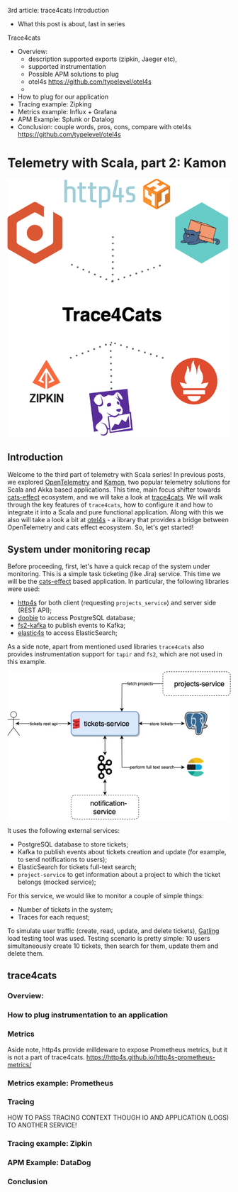 3rd article: trace4cats
Introduction
- What this post is about, last in series

Trace4cats
- Overview:
    - description supported exports (zipkin, Jaeger etc),
    - supported instrumentation
    - Possible APM solutions to plug
    - otel4s https://github.com/typelevel/otel4s
    - 
- How to plug for our application
- Tracing example: Zipking
- Metrics example: Influx + Grafana
- APM Example: Splunk or Datalog
- Conclusion: couple words, pros, cons, compare with otel4s https://github.com/typelevel/otel4s


# Telemetry with Scala, part 2: Kamon
![](images/trace4cats/diagram_trace4cats.png)

## Introduction
Welcome to the third part of telemetry with Scala series! In previous posts, we explored [OpenTelemetry](https://medium.com/@ivan-kurchenko/telemetry-with-scala-part-1-opentelemetry-758c72a136e7) and [Kamon](https://medium.com/@ivan-kurchenko/telemetry-with-scala-part-2-kamon-5295dd9e3a1), two popular telemetry solutions for Scala and Akka based applications.
This time, main focus shifter towards [cats-effect](https://typelevel.org/cats-effect/) ecosystem, and we will take a look at [trace4cats](https://github.com/trace4cats/trace4cats_).
We will walk through the key features of `trace4cats`, how to configure it and how to integrate it into a Scala and pure functional application.
Along with this we also will take a look a bit at [otel4s](https://typelevel.org/otel4s/index.html) - a library that provides a bridge between OpenTelemetry and cats effect ecosystem.
So, let's get started!

## System under monitoring recap
Before proceeding, first, let's have a quick recap of the system under monitoring.
This is a simple task ticketing (like Jira) service. This time we will be the [cats-effect](https://typelevel.org/cats-effect/) based application.
In particular, the following libraries were used:
- [http4s](https://http4s.org/) for both client (requesting `projects_service`) and server side (REST API); 
- [doobie](https://tpolecat.github.io/doobie/) to access PostgreSQL database;
- [fs2-kafka](https://fd4s.github.io/fs2-kafka/) to publish events to Kafka;
- [elastic4s](https://github.com/sksamuel/elastic4s) to access ElasticSearch;

As a side note, apart from mentioned used libraries `trace4cats` also provides instrumentation support for `tapir` and `fs2`,
which are not used in this example.

![](images/opentelemetry/diagram_system_architecture.drawio.png)

It uses the following external services:
- PostgreSQL database to store tickets;
- Kafka to publish events about tickets creation and update (for example, to send notifications to users);
- ElasticSearch for tickets full-text search;
- `project-service` to get information about a project to which the ticket belongs (mocked service);

For this service, we would like to monitor a couple of simple things:
- Number of tickets in the system;
- Traces for each request;

To simulate user traffic (create, read, update, and delete tickets), [Gatling](https://github.com/IvannKurchenko/blog-telemetry/blob/main/load_testing/src/test/scala/tickets/TicketsSimulation.scala) load testing tool was used.
Testing scenario is pretty simple: 10 users simultaneously create 10 tickets,
then search for them, update them and delete them.

## trace4cats
### Overview:


### How to plug instrumentation to an application

### Metrics

Aside note, http4s provide milldeware to expose Prometheus metrics, but it is not a part of trace4cats.
https://http4s.github.io/http4s-prometheus-metrics/

### Metrics example: Prometheus

### Tracing
HOW TO PASS TRACING CONTEXT THOUGH IO AND APPLICATION (LOGS) TO ANOTHER SERVICE!

### Tracing example: Zipkin


### APM Example: DataDog


### Conclusion 